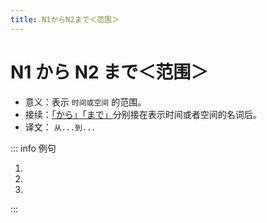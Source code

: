 ```yaml
---
title: N1からN2まで＜范围＞
---
```


# N1 から N2 まで＜范围＞

- 意义：表示 `时间或空间` 的范围。
- 接续：[「から」](./1-3-2.md)[「まで」](./1-3-3.md)分别接在表示时间或者空间的名词后。
- 译文： `从...到...`

::: info 例句

1. <grammer-content sentence="[木曜日/もくようび]の[選択/せんたく][科目/かもく]は[夕方/ゆうがた]５[時/じ]**から**６[時/じ]４０[分/ぷん]**まで**です。" trans='周四的选修课在下午的5点到6点40分。' />
2. <grammer-content sentence="[私/わたし]は[授業/じゅぎょう]は[朝/あさ]８[時/じ]**から**[午後/ごご]４[時/じ]４０[分/ぷん]**まで**です。" trans='我的课从早上的8点上到下午的4点40分。' />
3. <grammer-content sentence="[授業/じゅぎょう]は[月曜日/げつようび]**から**[金曜日/きんようび]**まで**です。" trans='课要从周一上到周五。' />

:::
